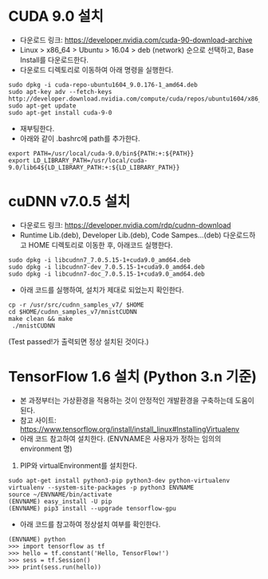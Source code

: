 # CUDA 9.0 설치
* 다운로드 링크: https://developer.nvidia.com/cuda-90-download-archive
* Linux > x86_64 > Ubuntu > 16.04 > deb (network) 순으로 선택하고, Base Install를 다운로드한다.
* 다운로드 디렉토리로 이동하여 아래 명령을 실행한다.
```
sudo dpkg -i cuda-repo-ubuntu1604_9.0.176-1_amd64.deb
sudo apt-key adv --fetch-keys http://developer.download.nvidia.com/compute/cuda/repos/ubuntu1604/x86_64/7fa2af80.pub
sudo apt-get update
sudo apt-get install cuda-9-0
```
* 재부팅한다.
* 아래와 같이 .bashrc에 path를 추가한다.
```
export PATH=/usr/local/cuda-9.0/bin${PATH:+:${PATH}}
export LD_LIBRARY_PATH=/usr/local/cuda-9.0/lib64${LD_LIBRARY_PATH:+:${LD_LIBRARY_PATH}}
```

# cuDNN v7.0.5 설치
* 다운로드 링크: https://developer.nvidia.com/rdp/cudnn-download
* Runtime Lib.(deb), Developer Lib.(deb), Code Sampes...(deb) 다운로드하고 HOME 디렉토리로 이동한 후, 아래코드 실행한다.
```
sudo dpkg -i libcudnn7_7.0.5.15-1+cuda9.0_amd64.deb
sudo dpkg -i libcudnn7-dev_7.0.5.15-1+cuda9.0_amd64.deb
sudo dpkg -i libcudnn7-doc_7.0.5.15-1+cuda9.0_amd64.deb
```
* 아래 코드를 실행하여, 설치가 제대로 되었는지 확인한다.
```
cp -r /usr/src/cudnn_samples_v7/ $HOME
cd $HOME/cudnn_samples_v7/mnistCUDNN
make clean && make
 ./mnistCUDNN
```
(Test passed!가 출력되면 정상 설치된 것이다.)

# TensorFlow 1.6 설치 (Python 3.n 기준)
* 본 과정부터는 가상환경을 적용하는 것이 안정적인 개발환경을 구축하는데 도움이 된다.
* 참고 사이트: https://www.tensorflow.org/install/install_linux#InstallingVirtualenv
* 아래 코드 참고하여 설치한다. (ENVNAME은 사용자가 정하는 임의의 environment 명)

1. PIP와 virtualEnvironment를 설치한다.
```
sudo apt-get install python3-pip python3-dev python-virtualenv
virtualenv --system-site-packages -p python3 ENVNAME
source ~/ENVNAME/bin/activate
(ENVNAME) easy_install -U pip
(ENVNAME) pip3 install --upgrade tensorflow-gpu
```

* 아래 코드를 참고하여 정상설치 여부를 확인한다.
```
(ENVNAME) python
>>> import tensorflow as tf
>>> hello = tf.constant('Hello, TensorFlow!')
>>> sess = tf.Session()
>>> print(sess.run(hello))
```
